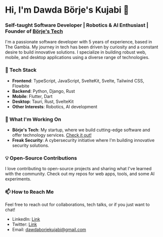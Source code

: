 # Hi, I'm Dawda Börje's Kujabi 👋

### Self-taught Software Developer | Robotics & AI Enthusiast | Founder of [Börje's Tech](https://borjestech.com)

I'm a passionate software developer with 5 years of experience, based in The Gambia. My journey in tech has been driven by curiosity and a constant desire to build innovative solutions. I specialize in building robust web, mobile, and desktop applications using a diverse range of technologies.

### 🚀 Tech Stack

- **Frontend**: TypeScript, JavaScript, SvelteKit, Svelte, Tailwind CSS, Flowbite
- **Backend**: Python, Django, Rust
- **Mobile**: Flutter, Dart
- **Desktop**: Tauri, Rust, SvelteKit
- **Other Interests**: Robotics, AI development

### 🌱 What I'm Working On

- **Börje's Tech**: My startup, where we build cutting-edge software and offer technology services. [Check it out!](https://borjestech.com)
- **Freak Security**: A cybersecurity initiative where I'm building innovative security solutions.

### 💡 Open-Source Contributions

I love contributing to open-source projects and sharing what I've learned with the community. Check out my repos for web apps, tools, and some AI experiments.

### 📫 How to Reach Me

Feel free to reach out for collaborations, tech talks, or if you just want to chat!

- LinkedIn: [Link](https://www.linkedin.com/in/dawda-kujabi-9680a7289/)
- Twitter: [Link](https://x.com/BorjeDawda)
- Email: dawdaborjekujabi@gmail.com
